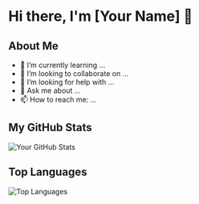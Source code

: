 # Hi there, I'm [Your Name] 👋

## About Me
- 🌱 I’m currently learning ...
- 👯 I’m looking to collaborate on ...
- 🤔 I’m looking for help with ...
- 💬 Ask me about ...
- 📫 How to reach me: ...

## My GitHub Stats
![Your GitHub Stats](https://github-readme-stats.vercel.app/api?username=Kenethkyalo&show_icons=true&theme=radical)

## Top Languages
![Top Languages](https://github-readme-stats.vercel.app/api/top-langs/?username=Kenethkyalo&layout=compact&theme=radical)

